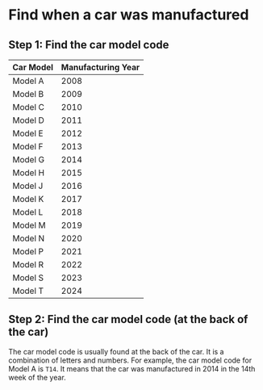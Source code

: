 # Find when a car was manufactured

## Step 1: Find the car model code

| Car Model | Manufacturing Year |
|-----------|--------------------|
| Model A   | 2008               |
| Model B   | 2009               |
| Model C   | 2010               |
| Model D   | 2011               |
| Model E   | 2012               |
| Model F   | 2013               |
| Model G   | 2014               |
| Model H   | 2015               |
| Model J   | 2016               |
| Model K   | 2017               |
| Model L   | 2018               |
| Model M   | 2019               |
| Model N   | 2020               |
| Model P   | 2021               |
| Model R   | 2022               |
| Model S   | 2023               |
| Model T   | 2024               |

## Step 2: Find the car model code (at the back of the car)

The car model code is usually found at the back of the car. It is a combination of letters and numbers. For example, the car model code for Model A is `T14`. It means that the car was manufactured in 2014 in the 14th week of the year.
